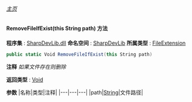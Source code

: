 ###### [主页](./Index.md "主页")
#### RemoveFileIfExist(this String path) 方法
**程序集** : [SharpDevLib.dll](./SharpDevLib.assembly.md "SharpDevLib.dll")
**命名空间** : [SharpDevLib](./SharpDevLib.namespace.md "SharpDevLib")
**所属类型** : [FileExtension](./SharpDevLib.FileExtension.md "FileExtension")
``` csharp
public static Void RemoveFileIfExist(this String path)
```
**注释**
*如果文件存在则删除*

**返回类型** : [Void](https://learn.microsoft.com/en-us/dotnet/api/system.void "Void")

**参数**
|名称|类型|注释|
|---|---|---|
|path|[String](https://learn.microsoft.com/en-us/dotnet/api/system.string "String")|文件路径|

